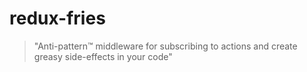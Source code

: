 # redux-fries

> "Anti-pattern™ middleware for subscribing to actions and create greasy side-effects in your code"